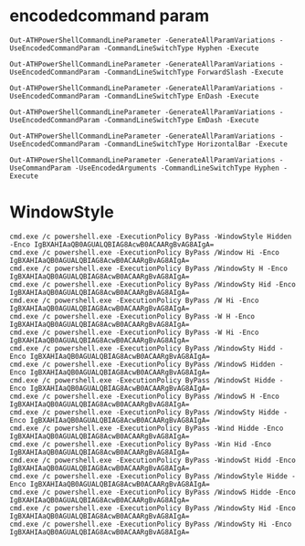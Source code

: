 # encodedcommand param

`Out-ATHPowerShellCommandLineParameter -GenerateAllParamVariations -UseEncodedCommandParam -CommandLineSwitchType Hyphen -Execute`

`Out-ATHPowerShellCommandLineParameter -GenerateAllParamVariations -UseEncodedCommandParam -CommandLineSwitchType ForwardSlash -Execute`

`Out-ATHPowerShellCommandLineParameter -GenerateAllParamVariations -UseEncodedCommandParam -CommandLineSwitchType EnDash -Execute`

`Out-ATHPowerShellCommandLineParameter -GenerateAllParamVariations -UseEncodedCommandParam -CommandLineSwitchType EmDash -Execute`

`Out-ATHPowerShellCommandLineParameter -GenerateAllParamVariations -UseEncodedCommandParam -CommandLineSwitchType HorizontalBar -Execute`

`Out-ATHPowerShellCommandLineParameter -GenerateAllParamVariations -UseCommandParam -UseEncodedArguments -CommandLineSwitchType Hyphen -Execute`




# WindowStyle 
```
cmd.exe /c powershell.exe -ExecutionPolicy ByPass -WindowStyle Hidden -Enco IgBXAHIAaQB0AGUALQBIAG8AcwB0ACAARgBvAG8AIgA=
cmd.exe /c powershell.exe -ExecutionPolicy ByPass /Window Hi -Enco IgBXAHIAaQB0AGUALQBIAG8AcwB0ACAARgBvAG8AIgA=
cmd.exe /c powershell.exe -ExecutionPolicy ByPass /WindowSty H -Enco IgBXAHIAaQB0AGUALQBIAG8AcwB0ACAARgBvAG8AIgA=
cmd.exe /c powershell.exe -ExecutionPolicy ByPass /WindowSty Hid -Enco IgBXAHIAaQB0AGUALQBIAG8AcwB0ACAARgBvAG8AIgA=
cmd.exe /c powershell.exe -ExecutionPolicy ByPass /W Hi -Enco IgBXAHIAaQB0AGUALQBIAG8AcwB0ACAARgBvAG8AIgA=
cmd.exe /c powershell.exe -ExecutionPolicy ByPass -W H -Enco IgBXAHIAaQB0AGUALQBIAG8AcwB0ACAARgBvAG8AIgA=
cmd.exe /c powershell.exe -ExecutionPolicy ByPass -W Hi -Enco IgBXAHIAaQB0AGUALQBIAG8AcwB0ACAARgBvAG8AIgA=
cmd.exe /c powershell.exe -ExecutionPolicy ByPass /WindowSty Hidd -Enco IgBXAHIAaQB0AGUALQBIAG8AcwB0ACAARgBvAG8AIgA=
cmd.exe /c powershell.exe -ExecutionPolicy ByPass /WindowS Hidden -Enco IgBXAHIAaQB0AGUALQBIAG8AcwB0ACAARgBvAG8AIgA=
cmd.exe /c powershell.exe -ExecutionPolicy ByPass /WindowSt Hidde -Enco IgBXAHIAaQB0AGUALQBIAG8AcwB0ACAARgBvAG8AIgA=
cmd.exe /c powershell.exe -ExecutionPolicy ByPass /WindowS H -Enco IgBXAHIAaQB0AGUALQBIAG8AcwB0ACAARgBvAG8AIgA=
cmd.exe /c powershell.exe -ExecutionPolicy ByPass /WindowSty Hidde -Enco IgBXAHIAaQB0AGUALQBIAG8AcwB0ACAARgBvAG8AIgA=
cmd.exe /c powershell.exe -ExecutionPolicy ByPass -Wind Hidde -Enco IgBXAHIAaQB0AGUALQBIAG8AcwB0ACAARgBvAG8AIgA=
cmd.exe /c powershell.exe -ExecutionPolicy ByPass -Win Hid -Enco IgBXAHIAaQB0AGUALQBIAG8AcwB0ACAARgBvAG8AIgA=
cmd.exe /c powershell.exe -ExecutionPolicy ByPass -WindowSt Hidd -Enco IgBXAHIAaQB0AGUALQBIAG8AcwB0ACAARgBvAG8AIgA=
cmd.exe /c powershell.exe -ExecutionPolicy ByPass /WindowStyle Hidde -Enco IgBXAHIAaQB0AGUALQBIAG8AcwB0ACAARgBvAG8AIgA=
cmd.exe /c powershell.exe -ExecutionPolicy ByPass /WindowS Hidde -Enco IgBXAHIAaQB0AGUALQBIAG8AcwB0ACAARgBvAG8AIgA=
cmd.exe /c powershell.exe -ExecutionPolicy ByPass /WindowSty Hid -Enco IgBXAHIAaQB0AGUALQBIAG8AcwB0ACAARgBvAG8AIgA=
cmd.exe /c powershell.exe -ExecutionPolicy ByPass /WindowSty Hi -Enco IgBXAHIAaQB0AGUALQBIAG8AcwB0ACAARgBvAG8AIgA=
```